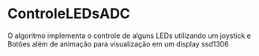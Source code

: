 # ControleLEDsADC
O algoritmo implementa o controle de alguns LEDs utilizando um joystick e Botões além de animação para visualização em um display ssd1306
